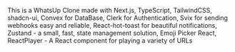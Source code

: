 This is a WhatsUp Clone made with Next.js, TypeScript, TailwindCSS, shadcn-ui, Convex for DataBase, Clerk for Authentication, Svix for sending webhooks easy and reliable, React-hot-toast for beautiful notifications, Zustand - a small, fast, state management solution, Emoji Picker React, ReactPlayer - A React component for playing a variety of URLs
